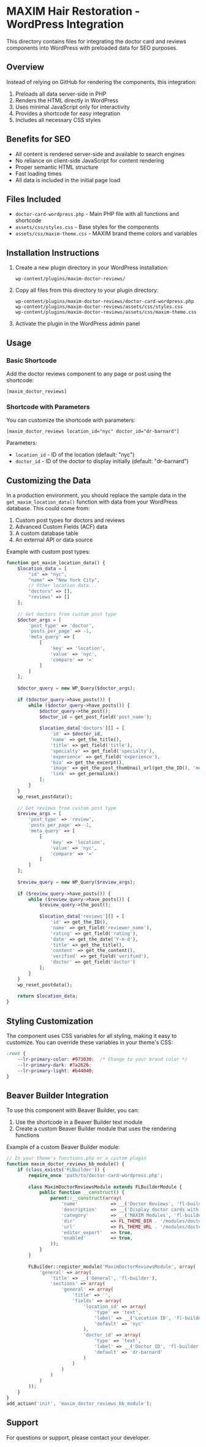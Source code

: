 # MAXIM Hair Restoration - WordPress Integration

This directory contains files for integrating the doctor card and reviews components into WordPress with preloaded data for SEO purposes.

## Overview

Instead of relying on GitHub for rendering the components, this integration:

1. Preloads all data server-side in PHP
2. Renders the HTML directly in WordPress
3. Uses minimal JavaScript only for interactivity
4. Provides a shortcode for easy integration
5. Includes all necessary CSS styles

## Benefits for SEO

- All content is rendered server-side and available to search engines
- No reliance on client-side JavaScript for content rendering
- Proper semantic HTML structure
- Fast loading times
- All data is included in the initial page load

## Files Included

- `doctor-card-wordpress.php` - Main PHP file with all functions and shortcode
- `assets/css/styles.css` - Base styles for the components
- `assets/css/maxim-theme.css` - MAXIM brand theme colors and variables

## Installation Instructions

1. Create a new plugin directory in your WordPress installation:
   ```
   wp-content/plugins/maxim-doctor-reviews/
   ```

2. Copy all files from this directory to your plugin directory:
   ```
   wp-content/plugins/maxim-doctor-reviews/doctor-card-wordpress.php
   wp-content/plugins/maxim-doctor-reviews/assets/css/styles.css
   wp-content/plugins/maxim-doctor-reviews/assets/css/maxim-theme.css
   ```

3. Activate the plugin in the WordPress admin panel

## Usage

### Basic Shortcode

Add the doctor reviews component to any page or post using the shortcode:

```
[maxim_doctor_reviews]
```

### Shortcode with Parameters

You can customize the shortcode with parameters:

```
[maxim_doctor_reviews location_id="nyc" doctor_id="dr-barnard"]
```

Parameters:
- `location_id` - ID of the location (default: "nyc")
- `doctor_id` - ID of the doctor to display initially (default: "dr-barnard")

## Customizing the Data

In a production environment, you should replace the sample data in the `get_maxim_location_data()` function with data from your WordPress database. This could come from:

1. Custom post types for doctors and reviews
2. Advanced Custom Fields (ACF) data
3. A custom database table
4. An external API or data source

Example with custom post types:

```php
function get_maxim_location_data() {
    $location_data = [
        "id" => "nyc",
        "name" => "New York City",
        // Other location data...
        "doctors" => [],
        "reviews" => []
    ];
    
    // Get doctors from custom post type
    $doctor_args = [
        'post_type' => 'doctor',
        'posts_per_page' => -1,
        'meta_query' => [
            [
                'key' => 'location',
                'value' => 'nyc',
                'compare' => '='
            ]
        ]
    ];
    
    $doctor_query = new WP_Query($doctor_args);
    
    if ($doctor_query->have_posts()) {
        while ($doctor_query->have_posts()) {
            $doctor_query->the_post();
            $doctor_id = get_post_field('post_name');
            
            $location_data['doctors'][] = [
                'id' => $doctor_id,
                'name' => get_the_title(),
                'title' => get_field('title'),
                'specialty' => get_field('specialty'),
                'experience' => get_field('experience'),
                'bio' => get_the_excerpt(),
                'image' => get_the_post_thumbnail_url(get_the_ID(), 'medium'),
                'link' => get_permalink()
            ];
        }
    }
    wp_reset_postdata();
    
    // Get reviews from custom post type
    $review_args = [
        'post_type' => 'review',
        'posts_per_page' => -1,
        'meta_query' => [
            [
                'key' => 'location',
                'value' => 'nyc',
                'compare' => '='
            ]
        ]
    ];
    
    $review_query = new WP_Query($review_args);
    
    if ($review_query->have_posts()) {
        while ($review_query->have_posts()) {
            $review_query->the_post();
            
            $location_data['reviews'][] = [
                'id' => get_the_ID(),
                'name' => get_field('reviewer_name'),
                'rating' => get_field('rating'),
                'date' => get_the_date('Y-m-d'),
                'title' => get_the_title(),
                'content' => get_the_content(),
                'verified' => get_field('verified'),
                'doctor' => get_field('doctor')
            ];
        }
    }
    wp_reset_postdata();
    
    return $location_data;
}
```

## Styling Customization

The component uses CSS variables for all styling, making it easy to customize. You can override these variables in your theme's CSS:

```css
:root {
    --lr-primary-color: #973030;  /* Change to your brand color */
    --lr-primary-dark: #7a2626;
    --lr-primary-light: #b44040;
}
```

## Beaver Builder Integration

To use this component with Beaver Builder, you can:

1. Use the shortcode in a Beaver Builder text module
2. Create a custom Beaver Builder module that uses the rendering functions

Example of a custom Beaver Builder module:

```php
// In your theme's functions.php or a custom plugin
function maxim_doctor_reviews_bb_module() {
    if (class_exists('FLBuilder')) {
        require_once 'path/to/doctor-card-wordpress.php';
        
        class MaximDoctorReviewsModule extends FLBuilderModule {
            public function __construct() {
                parent::__construct(array(
                    'name'            => __('Doctor Reviews', 'fl-builder'),
                    'description'     => __('Display doctor cards with reviews', 'fl-builder'),
                    'category'        => __('MAXIM Modules', 'fl-builder'),
                    'dir'             => FL_THEME_DIR . '/modules/doctor-reviews/',
                    'url'             => FL_THEME_URL . '/modules/doctor-reviews/',
                    'editor_export'   => true,
                    'enabled'         => true,
                ));
            }
        }
        
        FLBuilder::register_module('MaximDoctorReviewsModule', array(
            'general' => array(
                'title' => __('General', 'fl-builder'),
                'sections' => array(
                    'general' => array(
                        'title' => '',
                        'fields' => array(
                            'location_id' => array(
                                'type' => 'text',
                                'label' => __('Location ID', 'fl-builder'),
                                'default' => 'nyc'
                            ),
                            'doctor_id' => array(
                                'type' => 'text',
                                'label' => __('Doctor ID', 'fl-builder'),
                                'default' => 'dr-barnard'
                            )
                        )
                    )
                )
            )
        ));
    }
}
add_action('init', 'maxim_doctor_reviews_bb_module');
```

## Support

For questions or support, please contact your developer.
